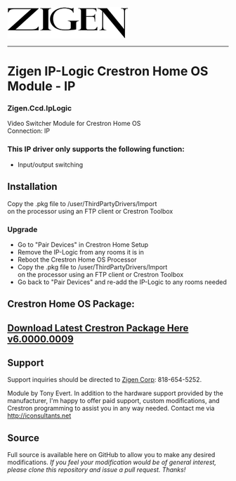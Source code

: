 ![Zigen Logo](https://github.com/tony722/Zigen.HXLPlus/raw/master/Documentation/Zigen_Logo_Black_small.png)
***
# Zigen IP-Logic Crestron Home OS Module - IP
### Zigen.Ccd.IpLogic

Video Switcher Module for Crestron Home OS  
Connection: IP

### This IP driver only supports the following function:
* Input/output switching

## Installation
Copy the .pkg file to /user/ThirdPartyDrivers/Import  
on the processor using an FTP client or Crestron Toolbox

### Upgrade
* Go to "Pair Devices" in Crestron Home Setup
* Remove the IP-Logic from any rooms it is in
* Reboot the Crestron Home OS Processor
* Copy the .pkg file to /user/ThirdPartyDrivers/Import  
on the processor using an FTP client or Crestron Toolbox
* Go back to "Pair Devices" and re-add the IP-Logic to any rooms needed


## Crestron Home OS Package:
## [Download Latest Crestron Package Here v6.0000.0009](https://github.com/tony722/Zigen.Ccd.IpLogic/raw/master/AET.Zigen.Ccd.IpLogic/AET.Zigen.Ccd.IpLogic/bin/Debug/AET.Zigen.Ccd.IpLogic.pkg)

## Support
Support inquiries should be directed to [Zigen Corp](https://zingencorp.com): 818-654-5252. 

Module by Tony Evert. 
In addition to the hardware support provided by the manufacturer, I'm happy to offer paid support, custom modifications, and Crestron programming to assist you in any way needed. Contact me via http://iconsultants.net

## Source
Full source is available here on GitHub to allow you to make any desired modifications. _If you feel your modification would be of general interest, please clone this repository and issue a pull request. Thanks!_
